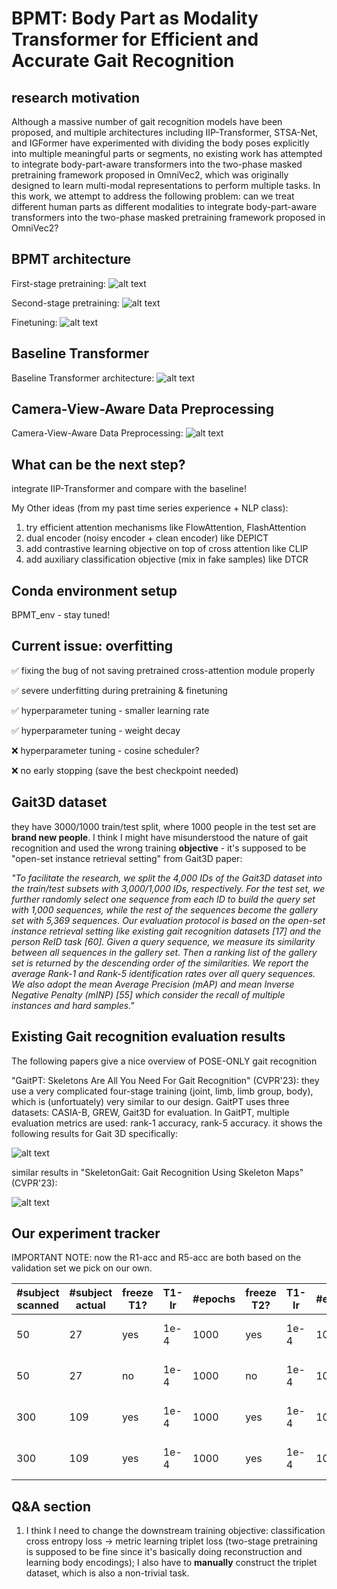 # BPMT: Body Part as Modality Transformer for Efficient and Accurate Gait Recognition

## research motivation

Although a massive number of gait recognition models have been proposed, and multiple architectures including IIP-Transformer, STSA-Net, and IGFormer have experimented with dividing the body poses explicitly into multiple meaningful parts or segments, no existing work has attempted to integrate body-part-aware transformers into the two-phase masked pretraining framework proposed in OmniVec2, which
was originally designed to learn multi-modal representations to perform multiple tasks. In this work, we attempt to address the following problem: can we treat different human parts as different modalities to integrate body-part-aware transformers into the two-phase masked pretraining framework proposed in OmniVec2?


<!-- ## BPMT pipeline

![alt text](docs/BPMT_pipeline.png) -->


## BPMT architecture

<!-- Our BPMT architecture design:
![alt text](docs/BPMT.png) -->

First-stage pretraining:
![alt text](docs/first_stage.png)

Second-stage pretraining:
![alt text](docs/second_stage.png)

Finetuning:
![alt text](docs/finetuning.png)

## Baseline Transformer

Baseline Transformer architecture:
![alt text](docs/baseline_transformer.png)



## Camera-View-Aware Data Preprocessing

Camera-View-Aware Data Preprocessing:
![alt text](docs/camera-view-aware.png)


## What can be the next step?

integrate IIP-Transformer and compare with the baseline!

My Other ideas (from my past time series experience + NLP class):

1. try efficient attention mechanisms like FlowAttention, FlashAttention
2. dual encoder (noisy encoder + clean encoder) like DEPICT
3. add contrastive learning objective on top of cross attention like CLIP
4. add auxiliary classification objective (mix in fake samples) like DTCR

## Conda environment setup

BPMT_env - stay tuned!

## Current issue: overfitting

✅ fixing the bug of not saving pretrained cross-attention module properly

✅ severe underfitting during pretraining & finetuning

✅ hyperparameter tuning - smaller learning rate

✅ hyperparameter tuning - weight decay

❌ hyperparameter tuning - cosine scheduler?

❌ no early stopping (save the best checkpoint needed)


## Gait3D dataset

they have 3000/1000 train/test split, where 1000 people in the test set are **brand new people**. I think I might have misunderstood the nature of gait recognition and used the wrong training **objective** - it's supposed to be "open-set instance retrieval setting" from Gait3D paper:

*"To facilitate the research, we split the 4,000 IDs of the Gait3D dataset into the train/test subsets with 3,000/1,000 IDs, respectively. For the test set, we further randomly select one sequence from each ID to build the query set with 1,000 sequences, while the rest of the sequences become the gallery set with 5,369 sequences. Our evaluation protocol is based on the open-set instance retrieval setting like existing gait recognition datasets [17] and the person ReID task [60]. Given a query sequence, we measure its similarity between all sequences in the gallery set. Then a ranking list of the gallery set is returned by the descending order of the similarities. We report the average Rank-1 and Rank-5 identification rates over all query sequences. We also adopt the mean Average Precision (mAP) and mean Inverse Negative Penalty (mINP) [55] which consider the recall of multiple instances and hard samples."*


## Existing Gait recognition evaluation results 

The following papers give a nice overview of POSE-ONLY gait recognition

"GaitPT: Skeletons Are All You Need For Gait Recognition" (CVPR'23): they use a very complicated four-stage training (joint, limb, limb group, body), which is (unfortuately) very similar to our design. GaitPT uses three datasets: CASIA-B, GREW, Gait3D for evaluation. In GaitPT, multiple evaluation metrics are used: rank-1 accuracy, rank-5 accuracy. it shows the following results for Gait 3D specifically:

![alt text](docs/results_gaitPT.png)

similar results in "SkeletonGait: Gait Recognition Using Skeleton Maps" (CVPR'23):

![alt text](docs/results_skeletonmap.png)

## Our experiment tracker

IMPORTANT NOTE: now the R1-acc and R5-acc are both based on the validation set we pick on our own.

| #subject scanned | #subject actual | freeze T1? | T1-lr | #epochs | freeze T2? | T1-lr | #epochs | ft-lr | ft-#epochs | R1-acc | R5-acc |
|------------------|------------------|------------|--------|-------------|-------------|--------|-------------|----------------|--------------------|--------------|--------------|
| 50 | 27 | yes | 1e-4 | 1000 | yes | 1e-4 | 1000 | 1e-5, wd=1e-4 | 130 | 26.6% | TBD |
| 50 | 27 | no | 1e-4 | 1000 | no | 1e-4 | 1000 | 1e-5, wd=1e-4 | 130 | 25.9% | TBD |             
| 300 | 109 | yes | 1e-4 | 1000 | yes | 1e-4 | 1000 | 1e-6, wd=1e-4 | 400 | 6% | TBD |
| 300 | 109 | yes | 1e-4 | 1000 | yes | 1e-4 | 1000 | 1e-6, wd=1e-4 | 1000 | 7.35% | TBD |


## Q&A section

1. I think I need to change the downstream training objective: classification cross entropy loss -> metric learning triplet loss (two-stage pretraining is supposed to be fine since it's basically doing reconstruction and learning body encodings); I also have to **manually** construct the triplet dataset, which is also a non-trivial task.
